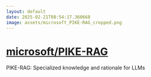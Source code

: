 ```yaml
---
layout: default
date: 2025-02-21T08:54:17.360668
image: assets/microsoft_PIKE-RAG_cropped.png
---
```


# [microsoft/PIKE-RAG](https://github.com/microsoft/PIKE-RAG)

PIKE-RAG: Specialized knowledge and rationale for LLMs
